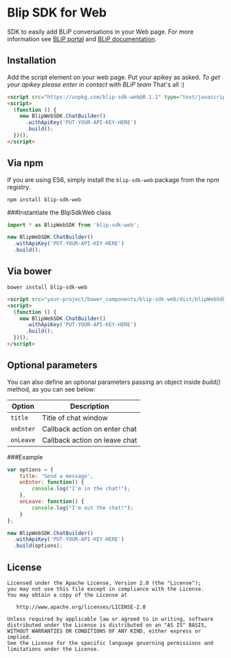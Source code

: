 
Blip SDK for Web
======

SDK to easily add BLiP conversations in your Web page. For more information see [BLiP portal][1] and [BLiP documentation][2].

Installation
--------

Add the script element on your web page. Put your apikey as asked. *To get your apikey please enter in contact with BLiP team*
That's all :)

```html
<script src="https://unpkg.com/blip-sdk-web@0.1.1" type="text/javascript"></script>
<script>
  (function () {
    new BlipWebSDK.ChatBuilder()
      .withApiKey('PUT-YOUR-API-KEY-HERE')
      .build();
  })();
</script>
```

Via npm
--------

If you are using ES6, simply install the `blip-sdk-web` package from the npm registry.

`npm install blip-sdk-web`

###Instantiate the BlipSdkWeb class

```javascript
import * as BlipWebSDK from 'blip-sdk-web';

new BlipWebSDK.ChatBuilder()
  .withApiKey('PUT-YOUR-API-KEY-HERE')
  .build();
```

Via bower
--------

`bower install blip-sdk-web`

```html
<script src="your-project/bower_components/blip-sdk-web/dist/blipWebSdk.js" type="text/javascript"></script>
<script>
  (function () {
    new BlipWebSDK.ChatBuilder()
      .withApiKey('PUT-YOUR-API-KEY-HERE')
      .build();
  })();
</script>
```

Optional parameters
-------

You can also define an optional parameters passing an object inside *build()* method, as you can see below:

| Option | Description |
| --- | --- |
| `title` | Title of chat window |
| `onEnter` | Callback action on enter chat |
| `onLeave` | Callback action on leave chat |

###Example

```javascript
var options = {
    title: 'Send a message',
    onEnter: function() {
        console.log("I'm in the chat!");
    },
    onLeave: function() {
        console.log("I'm out the chat!");
    }
};

new BlipWebSDK.ChatBuilder()
  .withApiKey('PUT-YOUR-API-KEY-HERE')
  .build(options);
```

License
-------

    Licensed under the Apache License, Version 2.0 (the "License");
    you may not use this file except in compliance with the License.
    You may obtain a copy of the License at

       http://www.apache.org/licenses/LICENSE-2.0

    Unless required by applicable law or agreed to in writing, software
    distributed under the License is distributed on an "AS IS" BASIS,
    WITHOUT WARRANTIES OR CONDITIONS OF ANY KIND, either express or implied.
    See the License for the specific language governing permissions and
    limitations under the License.


 [1]: https://blip.ai
 [2]: https://portal.blip.ai/#/docs/home
